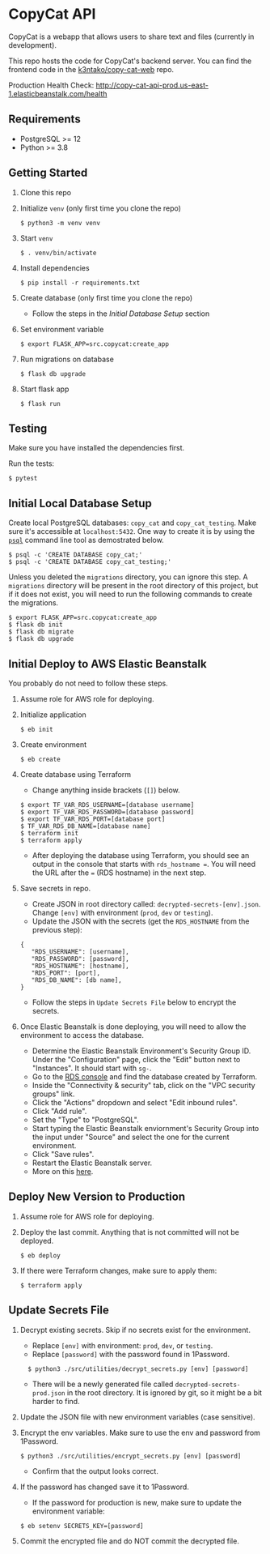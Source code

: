 # CopyCat API

CopyCat is a webapp that allows users to share text and files (currently in development).

This repo hosts the code for CopyCat's backend server. You can find the frontend code in the [k3ntako/copy-cat-web](https://github.com/k3ntako/copy-cat-web) repo.

Production Health Check: <http://copy-cat-api-prod.us-east-1.elasticbeanstalk.com/health>

## Requirements

- PostgreSQL >= 12
- Python >= 3.8

## Getting Started

1. Clone this repo

2. Initialize `venv` (only first time you clone the repo)

   ```
   $ python3 -m venv venv
   ```

3. Start `venv`

   ```
   $ . venv/bin/activate
   ```

4. Install dependencies

   ```
   $ pip install -r requirements.txt
   ```

5. Create database (only first time you clone the repo)

   - Follow the steps in the _Initial Database Setup_ section

6. Set environment variable

   ```
   $ export FLASK_APP=src.copycat:create_app
   ```

7. Run migrations on database

   ```
   $ flask db upgrade
   ```

8. Start flask app

   ```
   $ flask run
   ```

## Testing

Make sure you have installed the dependencies first.

Run the tests:

```
$ pytest
```

## Initial Local Database Setup

Create local PostgreSQL databases: `copy_cat` and `copy_cat_testing`. Make sure it's accessible at `localhost:5432`. One way to create it is by using the [`psql`](https://www.postgresql.org/docs/current/app-psql.html) command line tool as demostrated below.

```
$ psql -c 'CREATE DATABASE copy_cat;'
$ psql -c 'CREATE DATABASE copy_cat_testing;'
```

Unless you deleted the `migrations` directory, you can ignore this step. A `migrations` directory will be present in the root directory of this project, but if it does not exist, you will need to run the following commands to create the migrations.

```
$ export FLASK_APP=src.copycat:create_app
$ flask db init
$ flask db migrate
$ flask db upgrade
```

## Initial Deploy to AWS Elastic Beanstalk

You probably do not need to follow these steps.

1.  Assume role for AWS role for deploying.

2.  Initialize application

    ```
    $ eb init
    ```

3.  Create environment

    ```
    $ eb create
    ```

4.  Create database using Terraform

    - Change anything inside brackets (`[]`) below.

    ```
    $ export TF_VAR_RDS_USERNAME=[database username]
    $ export TF_VAR_RDS_PASSWORD=[database password]
    $ export TF_VAR_RDS_PORT=[database port]
    $ TF_VAR_RDS_DB_NAME=[database name]
    $ terraform init
    $ terraform apply
    ```

    - After deploying the database using Terraform, you should see an output in the console that starts with `rds_hostname =`. You will need the URL after the `=` (RDS hostname) in the next step.

5.  Save secrets in repo.

    - Create JSON in root directory called: `decrypted-secrets-[env].json`. Change `[env]` with environment (`prod`, `dev` or `testing`).
    - Update the JSON with the secrets (get the `RDS_HOSTNAME` from the previous step):

    ```
    {
       "RDS_USERNAME": [username],
       "RDS_PASSWORD": [password],
       "RDS_HOSTNAME": [hostname],
       "RDS_PORT": [port],
       "RDS_DB_NAME": [db name],
    }
    ```

    - Follow the steps in `Update Secrets File` below to encrypt the secrets.

6.  Once Elastic Beanstalk is done deploying, you will need to allow the environment to access the database.
    - Determine the Elastic Beanstalk Environment's Security Group ID. Under the "Configuration" page, click the "Edit" button next to "Instances". It should start with `sg-`.
    - Go to the [RDS console](https://console.aws.amazon.com/rds/home) and find the database created by Terraform.
    - Inside the "Connectivity & security" tab, click on the "VPC security groups" link.
    - Click the "Actions" dropdown and select "Edit inbound rules".
    - Click "Add rule".
    - Set the "Type" to "PostgreSQL".
    - Start typing the Elastic Beanstalk enviornment's Security Group into the input under "Source" and select the one for the current environment.
    - Click "Save rules".
    - Restart the Elastic Beanstalk server.
    - More on this [here](https://docs.aws.amazon.com/elasticbeanstalk/latest/dg/rds-external-defaultvpc.html).

## Deploy New Version to Production

1. Assume role for AWS role for deploying.

2. Deploy the last commit. Anything that is not committed will not be deployed.

   ```
   $ eb deploy
   ```

3. If there were Terraform changes, make sure to apply them:
   ```
   $ terraform apply
   ```

## Update Secrets File

1. Decrypt existing secrets. Skip if no secrets exist for the environment.

   - Replace `[env]` with environment: `prod`, `dev`, or `testing`.
   - Replace `[password]` with the password found in 1Password.

   ```
     $ python3 ./src/utilities/decrypt_secrets.py [env] [password]
   ```

   - There will be a newly generated file called `decrypted-secrets-prod.json` in the root directory. It is ignored by git, so it might be a bit harder to find.

2. Update the JSON file with new environment variables (case sensitive).

3. Encrypt the env variables. Make sure to use the env and password from 1Password.

   ```
   $ python3 ./src/utilities/encrypt_secrets.py [env] [password]
   ```

   - Confirm that the output looks correct.

4. If the password has changed save it to 1Password.

   - If the password for production is new, make sure to update the environment variable:

   ```
   $ eb setenv SECRETS_KEY=[password]
   ```

5. Commit the encrypted file and do NOT commit the decrypted file.
